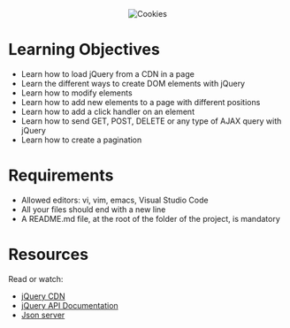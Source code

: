 <div align="center">
  <img src="https://capsule-render.vercel.app/api?type=waving&height=300&color=gradient&text=COOKIES%20&fontColor=FFFFFF" alt="Cookies"/>
</div>

# Learning Objectives

- Learn how to load jQuery from a CDN in a page
- Learn the different ways to create DOM elements with jQuery
- Learn how to modify elements
- Learn how to add new elements to a page with different positions
- Learn how to add a click handler on an element
- Learn how to send GET, POST, DELETE or any type of AJAX query with jQuery
- Learn how to create a pagination

# Requirements

- Allowed editors: vi, vim, emacs, Visual Studio Code
- All your files should end with a new line
- A README.md file, at the root of the folder of the project, is mandatory

# Resources
Read or watch:

- [jQuery CDN](https://releases.jquery.com/)
- [jQuery API Documentation](https://api.jquery.com/)
- [Json server](https://github.com/typicode/json-server)
